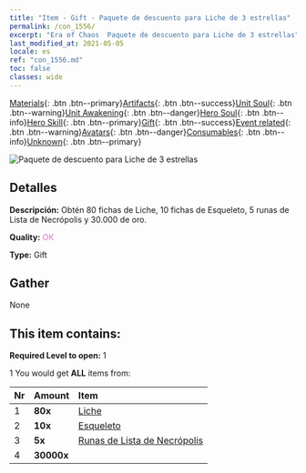 ```yaml
---
title: "Item - Gift - Paquete de descuento para Liche de 3 estrellas"
permalink: /con_1556/
excerpt: "Era of Chaos  Paquete de descuento para Liche de 3 estrellas"
last_modified_at: 2021-05-05
locale: es
ref: "con_1556.md"
toc: false
classes: wide
---
```

 [Materials](/ItemsES/){: .btn .btn--primary}[Artifacts](/ItemsES/Artifacts/){: .btn .btn--success}[Unit Soul](/ItemsES/UnitSoul/){: .btn .btn--warning}[Unit Awakening](/ItemsES/UnitAwakening/){: .btn .btn--danger}[Hero Soul](/ItemsES/HeroSoul/){: .btn .btn--info}[Hero Skill](/ItemsES/HeroSkill/){: .btn .btn--primary}[Gift](/ItemsES/Gift/){: .btn .btn--success}[Event related](/ItemsES/Events/){: .btn .btn--warning}[Avatars](/ItemsES/Avatars/){: .btn .btn--danger}[Consumables](/ItemsES/Consumables/){: .btn .btn--info}[Unknown](/ItemsES/Unknown/){: .btn .btn--primary}

 ![Paquete de descuento para Liche de 3 estrellas](/images/t/i_907167.png)

## Detalles
 **Descripción:** Obtén 80 fichas de Liche, 10 fichas de Esqueleto, 5 runas de Lista de Necrópolis y 30.000 de oro.

 **Quality:** <span style="color: #DA70D6">OK</span>

 **Type:** Gift

## Gather

  None

## This item contains:

 **Required Level to open:** 1

 1 You would get **ALL** items  from:

  | Nr | Amount |     Item    |
  |:---|:-------|:------------|
  | 1 |  **80x** | [Liche](/ItemsES/unt_212/) |  | 
  | 2 |  **10x** | [Esqueleto](/ItemsES/unt_208/) |  | 
  | 3 |  **5x** | [Runas de Lista de Necrópolis](/ItemsES/con_755/) |  | 
  | 4 |  **30000x** | <i class="fas fa-coins"/> |  | 
